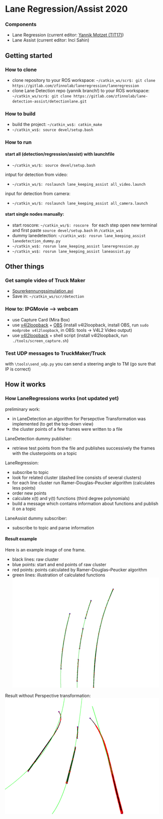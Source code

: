 # Lane Regression/Assist 2020

### Components
* Lane Regression (current editor: [Yannik Motzet (TIT17)](mailto:yannik.motzet@outlook.com))
* Lane Assist (current editor: Inci Sahin)

## Getting started
### How to clone
* clone repository to your ROS workspace: ``` ~/catkin_ws/scr$: git clone https://gitlab.com/zfinnolab/laneregression/laneregression ```
* clone Lane Detection repo (yannik branch!) to your ROS workspace: ```~/catkin_ws/scr$: git clone https://gitlab.com/zfinnolab/lane-detection-assist/detectionlane.git```


### How to build
* build the project: ``` ~/catkin_ws$: catkin_make ```
* ``` ~/catkin_ws$: source devel/setup.bash ```

### How to run
#### start all (detection/regression/assist) with launchfile
* ```~/catkin_ws/$: source devel/setup.bash ```

intput for detection from video:
* ```~/catkin_ws/$: roslaunch lane_keeping_assist all_video.launch ```
 
input for detection from camera:
* ```~/catkin_ws/$: roslaunch lane_keeping_assist all_camera.launch ```

#### start single nodes manually:
* start roscore: ```~/catkin_ws/$: roscore ```
for each step open new terminal and first paste ``` source devel/setup.bash ``` in ``` /catkin_ws$ ```
* dummy lanedetection: ``` ~/catkin_ws$: rosrun lane_keeping_assist lanedetection_dummy.py ``` 
* ``` ~/catkin_ws$: rosrun lane_keeping_assist laneregression.py ```
* ``` ~/catkin_ws$: rosrun lane_keeping_assist laneassist.py ```


## Other things
### Get sample video of Truck Maker
* [Spurerkennungssimulation.avi](https://drive.google.com/open?id=1Fd3jdyYO9kUJk1QslhRScMUqpeO-pjwe)
* Save in: ``` ~/catkin_ws/scr/detection ```

### How to: IPGMovie --> webcam
* use Capture Card (Mira Box)
* use [v4l2loopback](https://github.com/umlaeute/v4l2loopback) + [OBS](https://obsproject.com/de) (install v4l2loopback, install OBS, run ```sudo modprobe v4l2loopback```, in OBS: tools -> V4L2 Video output)
* use [v4l2loopback](https://github.com/umlaeute/v4l2loopback) + shell script (install  v4l2loopback, run ```./tools/screen_capture.sh```)

### Test UDP messages to TruckMaker/Truck
with ```\tools\send_udp.py``` you can send a steering angle to TM (go sure that IP is correct)


## How it works
### How LaneRegressions works (not updated yet)

preliminary work:
* in LaneDetection an algorithm for Persepctive Transformation was implemented (to get the top-down view)
* the cluster points of a few frames were written to a file

LaneDetection dummy publisher:
* retrieve test points from the file and publishes successively the frames with the clusterpoints on a topic

LaneRegression:
* subscribe to topic
* look for related cluster (dashed line consists of several clusters)
* for each line cluster run Ramer–Douglas–Peucker algorithm  (calculates less points)
* order new points
* calculate x(t) and y(t) functions (third degree polynomials)
* build a message which contains information about functions and publish it on a topic

LaneAssist dummy subscriber:
* subscribe to topic and parse information

#### Result example
Here is an example image of one frame.
* black lines: raw cluster
* blue points: start and end points of raw cluster 
* red points: points calculated by Ramer–Douglas–Peucker algorithm
* green lines: illustration of calculated functions
![result](result.jpg)

Result without Perspective transformation:
![result](result_without_perspect_transf.png)